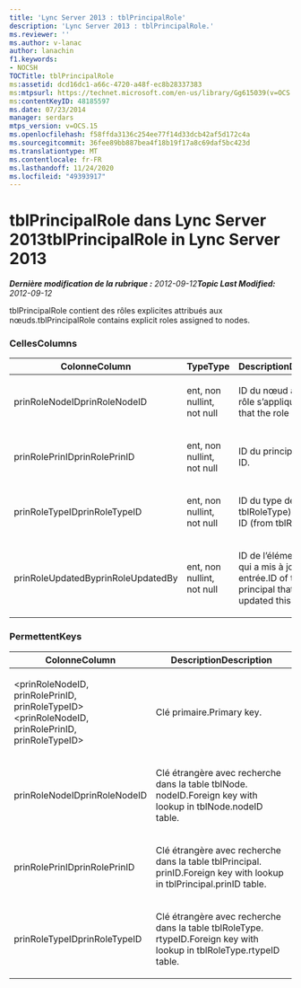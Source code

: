 ```yaml
---
title: 'Lync Server 2013 : tblPrincipalRole'
description: 'Lync Server 2013 : tblPrincipalRole.'
ms.reviewer: ''
ms.author: v-lanac
author: lanachin
f1.keywords:
- NOCSH
TOCTitle: tblPrincipalRole
ms:assetid: dcd16dc1-a66c-4720-a48f-ec8b28337383
ms:mtpsurl: https://technet.microsoft.com/en-us/library/Gg615039(v=OCS.15)
ms:contentKeyID: 48185597
ms.date: 07/23/2014
manager: serdars
mtps_version: v=OCS.15
ms.openlocfilehash: f58ffda3136c254ee77f14d33dcb42af5d172c4a
ms.sourcegitcommit: 36fee89bb887bea4f18b19f17a8c69daf5bc423d
ms.translationtype: MT
ms.contentlocale: fr-FR
ms.lasthandoff: 11/24/2020
ms.locfileid: "49393917"
---
```

# <a name="tblprincipalrole-in-lync-server-2013"></a><span data-ttu-id="75931-103">tblPrincipalRole dans Lync Server 2013</span><span class="sxs-lookup"><span data-stu-id="75931-103">tblPrincipalRole in Lync Server 2013</span></span>

<div data-xmlns="http://www.w3.org/1999/xhtml">

<div class="topic" data-xmlns="http://www.w3.org/1999/xhtml" data-msxsl="urn:schemas-microsoft-com:xslt" data-cs="https://msdn.microsoft.com/">

<div data-asp="https://msdn2.microsoft.com/asp">



</div>

<div id="mainSection">

<div id="mainBody"><span data-ttu-id="75931-104">

<span> </span></span><span class="sxs-lookup"><span data-stu-id="75931-104">

<span> </span></span></span>

<span data-ttu-id="75931-105">_**Dernière modification de la rubrique :** 2012-09-12_</span><span class="sxs-lookup"><span data-stu-id="75931-105">_**Topic Last Modified:** 2012-09-12_</span></span>

<span data-ttu-id="75931-106">tblPrincipalRole contient des rôles explicites attribués aux nœuds.</span><span class="sxs-lookup"><span data-stu-id="75931-106">tblPrincipalRole contains explicit roles assigned to nodes.</span></span>

### <a name="columns"></a><span data-ttu-id="75931-107">Celles</span><span class="sxs-lookup"><span data-stu-id="75931-107">Columns</span></span>

<table>
<colgroup>
<col style="width: 33%" />
<col style="width: 33%" />
<col style="width: 33%" />
</colgroup>
<thead>
<tr class="header">
<th><span data-ttu-id="75931-108">Colonne</span><span class="sxs-lookup"><span data-stu-id="75931-108">Column</span></span></th>
<th><span data-ttu-id="75931-109">Type</span><span class="sxs-lookup"><span data-stu-id="75931-109">Type</span></span></th>
<th><span data-ttu-id="75931-110">Description</span><span class="sxs-lookup"><span data-stu-id="75931-110">Description</span></span></th>
</tr>
</thead>
<tbody>
<tr class="odd">
<td><p><span data-ttu-id="75931-111">prinRoleNodeID</span><span class="sxs-lookup"><span data-stu-id="75931-111">prinRoleNodeID</span></span></p></td>
<td><p><span data-ttu-id="75931-112">ent, non null</span><span class="sxs-lookup"><span data-stu-id="75931-112">int, not null</span></span></p></td>
<td><p><span data-ttu-id="75931-113">ID du nœud auquel le rôle s’applique.</span><span class="sxs-lookup"><span data-stu-id="75931-113">Node ID that the role applies to.</span></span></p></td>
</tr>
<tr class="even">
<td><p><span data-ttu-id="75931-114">prinRolePrinID</span><span class="sxs-lookup"><span data-stu-id="75931-114">prinRolePrinID</span></span></p></td>
<td><p><span data-ttu-id="75931-115">ent, non null</span><span class="sxs-lookup"><span data-stu-id="75931-115">int, not null</span></span></p></td>
<td><p><span data-ttu-id="75931-116">ID du principal.</span><span class="sxs-lookup"><span data-stu-id="75931-116">Principal ID.</span></span></p></td>
</tr>
<tr class="odd">
<td><p><span data-ttu-id="75931-117">prinRoleTypeID</span><span class="sxs-lookup"><span data-stu-id="75931-117">prinRoleTypeID</span></span></p></td>
<td><p><span data-ttu-id="75931-118">ent, non null</span><span class="sxs-lookup"><span data-stu-id="75931-118">int, not null</span></span></p></td>
<td><p><span data-ttu-id="75931-119">ID du type de rôle (de tblRoleType)</span><span class="sxs-lookup"><span data-stu-id="75931-119">Role type ID (from tblRoleType).</span></span></p></td>
</tr>
<tr class="even">
<td><p><span data-ttu-id="75931-120">prinRoleUpdatedBy</span><span class="sxs-lookup"><span data-stu-id="75931-120">prinRoleUpdatedBy</span></span></p></td>
<td><p><span data-ttu-id="75931-121">ent, non null</span><span class="sxs-lookup"><span data-stu-id="75931-121">int, not null</span></span></p></td>
<td><p><span data-ttu-id="75931-122">ID de l’élément principal qui a mis à jour cette entrée.</span><span class="sxs-lookup"><span data-stu-id="75931-122">ID of the principal that last updated this entry.</span></span></p></td>
</tr>
</tbody>
</table>


### <a name="keys"></a><span data-ttu-id="75931-123">Permettent</span><span class="sxs-lookup"><span data-stu-id="75931-123">Keys</span></span>

<table>
<colgroup>
<col style="width: 50%" />
<col style="width: 50%" />
</colgroup>
<thead>
<tr class="header">
<th><span data-ttu-id="75931-124">Colonne</span><span class="sxs-lookup"><span data-stu-id="75931-124">Column</span></span></th>
<th><span data-ttu-id="75931-125">Description</span><span class="sxs-lookup"><span data-stu-id="75931-125">Description</span></span></th>
</tr>
</thead>
<tbody>
<tr class="odd">
<td><p><span data-ttu-id="75931-126">&lt;prinRoleNodeID, prinRolePrinID, prinRoleTypeID&gt;</span><span class="sxs-lookup"><span data-stu-id="75931-126">&lt;prinRoleNodeID, prinRolePrinID, prinRoleTypeID&gt;</span></span></p></td>
<td><p><span data-ttu-id="75931-127">Clé primaire.</span><span class="sxs-lookup"><span data-stu-id="75931-127">Primary key.</span></span></p></td>
</tr>
<tr class="even">
<td><p><span data-ttu-id="75931-128">prinRoleNodeID</span><span class="sxs-lookup"><span data-stu-id="75931-128">prinRoleNodeID</span></span></p></td>
<td><p><span data-ttu-id="75931-129">Clé étrangère avec recherche dans la table tblNode. nodeID.</span><span class="sxs-lookup"><span data-stu-id="75931-129">Foreign key with lookup in tblNode.nodeID table.</span></span></p></td>
</tr>
<tr class="odd">
<td><p><span data-ttu-id="75931-130">prinRolePrinID</span><span class="sxs-lookup"><span data-stu-id="75931-130">prinRolePrinID</span></span></p></td>
<td><p><span data-ttu-id="75931-131">Clé étrangère avec recherche dans la table tblPrincipal. prinID.</span><span class="sxs-lookup"><span data-stu-id="75931-131">Foreign key with lookup in tblPrincipal.prinID table.</span></span></p></td>
</tr>
<tr class="even">
<td><p><span data-ttu-id="75931-132">prinRoleTypeID</span><span class="sxs-lookup"><span data-stu-id="75931-132">prinRoleTypeID</span></span></p></td>
<td><p><span data-ttu-id="75931-133">Clé étrangère avec recherche dans la table tblRoleType. rtypeID.</span><span class="sxs-lookup"><span data-stu-id="75931-133">Foreign key with lookup in tblRoleType.rtypeID table.</span></span></p></td>
</tr>
</tbody>
</table><span data-ttu-id="75931-134">


</div>

<span> </span>

</div>

</div>

</span><span class="sxs-lookup"><span data-stu-id="75931-134">


</div>

<span> </span>

</div>

</div>

</span></span></div>

